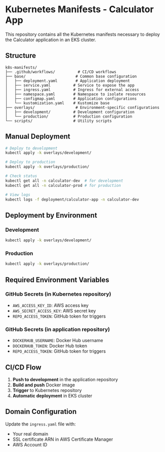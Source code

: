 # Kubernetes Manifests - Calculator App

This repository contains all the Kubernetes manifests necessary to deploy the Calculator application in an EKS cluster.

## Structure

```
k8s-manifests/
├── .github/workflows/          # CI/CD workflows
├── base/                      # Common base configuration
│   ├── deployment.yaml        # Application deployment
│   ├── service.yaml          # Service to expose the app
│   ├── ingress.yaml          # Ingress for external access
│   ├── namespace.yaml        # Namespace to isolate resources
│   ├── configmap.yaml        # Application configurations
│   └── kustomization.yaml    # Kustomize base
├── overlays/                  # Environment-specific configurations
│   ├── development/          # Development configuration
│   └── production/           # Production configuration
└── scripts/                  # Utility scripts
```

## Manual Deployment

```bash
# Deploy to development
kubectl apply -k overlays/development/

# Deploy to production
kubectl apply -k overlays/production/

# Check status
kubectl get all -n calculator-dev  # for development
kubectl get all -n calculator-prod # for production

# View logs
kubectl logs -f deployment/calculator-app -n calculator-dev
```

## Deployment by Environment

### Development
```bash
kubectl apply -k overlays/development/
```

### Production
```bash
kubectl apply -k overlays/production/
```

## Required Environment Variables

### GitHub Secrets (in Kubernetes repository)
- `AWS_ACCESS_KEY_ID`: AWS access key
- `AWS_SECRET_ACCESS_KEY`: AWS secret key
- `REPO_ACCESS_TOKEN`: GitHub token for triggers

### GitHub Secrets (in application repository)
- `DOCKERHUB_USERNAME`: Docker Hub username
- `DOCKERHUB_TOKEN`: Docker Hub token
- `REPO_ACCESS_TOKEN`: GitHub token for triggers

## CI/CD Flow

1. **Push to development** in the application repository
2. **Build and push** Docker image
3. **Trigger** to Kubernetes repository
4. **Automatic deployment** in EKS cluster

## Domain Configuration

Update the `ingress.yaml` file with:
- Your real domain
- SSL certificate ARN in AWS Certificate Manager
- AWS Account ID 